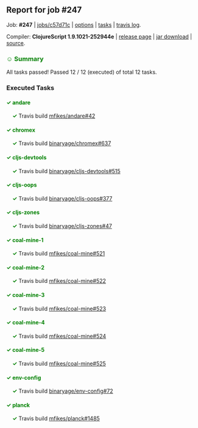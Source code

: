 ## Report for job #247

Job: **#247** | [jobs/c57d71c](https://github.com/cljs-oss/canary/commit/c57d71c9abac6431b6afc58a034984677ed5cace) | [options](options.edn) | [tasks](tasks.edn) | [travis log](https://travis-ci.org/cljs-oss/canary/builds/336858799).

Compiler: **ClojureScript 1.9.1021-252944e** | [release page](https://github.com/cljs-oss/canary/releases/tag/r1.9.1021-252944e) | [jar download](https://github.com/cljs-oss/canary/releases/download/r1.9.1021-252944e/clojurescript-1.9.1021-252944e.jar) | [source](https://github.com/clojure/clojurescript/commit/252944ea0a99fa596f81f6ddb5f08bfe07b5c186).

### <b style='color:green'>☺ Summary</b>

All tasks passed! Passed 12 / 12 (executed) of total 12 tasks.

### Executed Tasks

#### <b style='color:green'>&#x2713; andare</b>
&nbsp;&nbsp;&nbsp;&nbsp;<b style='color:green'>&#x2713;</b> Travis build [mfikes/andare#42](https://travis-ci.org/mfikes/andare/builds/336859383)<br>

#### <b style='color:green'>&#x2713; chromex</b>
&nbsp;&nbsp;&nbsp;&nbsp;<b style='color:green'>&#x2713;</b> Travis build [binaryage/chromex#637](https://travis-ci.org/binaryage/chromex/builds/336859385)<br>

#### <b style='color:green'>&#x2713; cljs-devtools</b>
&nbsp;&nbsp;&nbsp;&nbsp;<b style='color:green'>&#x2713;</b> Travis build [binaryage/cljs-devtools#515](https://travis-ci.org/binaryage/cljs-devtools/builds/336859387)<br>

#### <b style='color:green'>&#x2713; cljs-oops</b>
&nbsp;&nbsp;&nbsp;&nbsp;<b style='color:green'>&#x2713;</b> Travis build [binaryage/cljs-oops#377](https://travis-ci.org/binaryage/cljs-oops/builds/336859389)<br>

#### <b style='color:green'>&#x2713; cljs-zones</b>
&nbsp;&nbsp;&nbsp;&nbsp;<b style='color:green'>&#x2713;</b> Travis build [binaryage/cljs-zones#47](https://travis-ci.org/binaryage/cljs-zones/builds/336859391)<br>

#### <b style='color:green'>&#x2713; coal-mine-1</b>
&nbsp;&nbsp;&nbsp;&nbsp;<b style='color:green'>&#x2713;</b> Travis build [mfikes/coal-mine#521](https://travis-ci.org/mfikes/coal-mine/builds/336859395)<br>

#### <b style='color:green'>&#x2713; coal-mine-2</b>
&nbsp;&nbsp;&nbsp;&nbsp;<b style='color:green'>&#x2713;</b> Travis build [mfikes/coal-mine#522](https://travis-ci.org/mfikes/coal-mine/builds/336859397)<br>

#### <b style='color:green'>&#x2713; coal-mine-3</b>
&nbsp;&nbsp;&nbsp;&nbsp;<b style='color:green'>&#x2713;</b> Travis build [mfikes/coal-mine#523](https://travis-ci.org/mfikes/coal-mine/builds/336859399)<br>

#### <b style='color:green'>&#x2713; coal-mine-4</b>
&nbsp;&nbsp;&nbsp;&nbsp;<b style='color:green'>&#x2713;</b> Travis build [mfikes/coal-mine#524](https://travis-ci.org/mfikes/coal-mine/builds/336859402)<br>

#### <b style='color:green'>&#x2713; coal-mine-5</b>
&nbsp;&nbsp;&nbsp;&nbsp;<b style='color:green'>&#x2713;</b> Travis build [mfikes/coal-mine#525](https://travis-ci.org/mfikes/coal-mine/builds/336859407)<br>

#### <b style='color:green'>&#x2713; env-config</b>
&nbsp;&nbsp;&nbsp;&nbsp;<b style='color:green'>&#x2713;</b> Travis build [binaryage/env-config#72](https://travis-ci.org/binaryage/env-config/builds/336859409)<br>

#### <b style='color:green'>&#x2713; planck</b>
&nbsp;&nbsp;&nbsp;&nbsp;<b style='color:green'>&#x2713;</b> Travis build [mfikes/planck#1485](https://travis-ci.org/mfikes/planck/builds/336859411)<br>